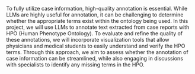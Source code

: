 To fully utilize case information, high-quality annotation is essential. While LLMs are highly useful for annotation, it can be challenging to determine whether the appropriate terms exist within the ontology being used. In this project, we will use LLMs to annotate text extracted from case reports with HPO (Human Phenotype Ontology). To evaluate and refine the quality of these annotations, we will incorporate visualization tools that allow physicians and medical students to easily understand and verify the HPO terms. Through this approach, we aim to assess whether the annotation of case information can be streamlined, while also engaging in discussions with specialists to identify any missing terms in the HPO.
